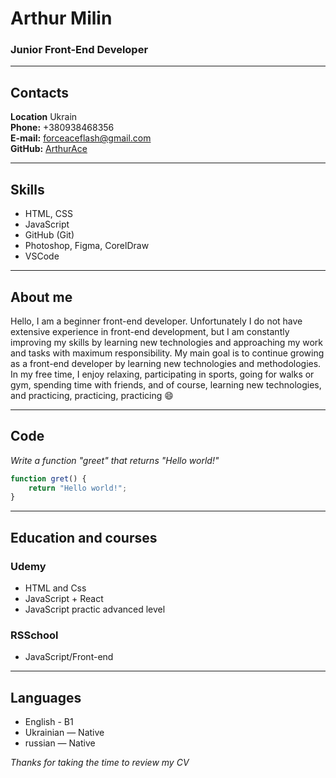 # Arthur Milin
### Junior Front-End Developer
---
## Contacts  
**Location** Ukrain  
**Phone:** +380938468356  
**E-mail:** [forceaceflash@gmail.com](forceaceflash@gmail.com)  
**GitHub:** [ArthurAce](https://github.com/ArthurAce)

---
## Skills
- HTML, CSS  
- JavaScript  
- GitHub (Git)  
- Photoshop, Figma, CorelDraw
- VSCode

---
## About me  
Hello, I am a beginner front-end developer. Unfortunately I do not have extensive experience in front-end development, but I am constantly improving my skills by learning new technologies and approaching my work and tasks with maximum responsibility. My main goal is to continue growing as a front-end developer by learning new technologies and methodologies. In my free time, I enjoy relaxing, participating in sports, going for walks or gym, spending time with friends, and of course, learning new technologies, and practicing, practicing, practicing :smile:

---
## Code
*Write a function "greet" that returns "Hello world!"*

```javascript
function gret() {
    return "Hello world!";
}
```
---
## Education and courses 
### Udemy  
- HTML and Css  
- JavaScript + React  
- JavaScript practic advanced level
### RSSchool  
- JavaScript/Front-end

---  
## Languages
- English - B1
- Ukrainian — Native
- russian — Native  


*Thanks for taking the time to review my CV* 
